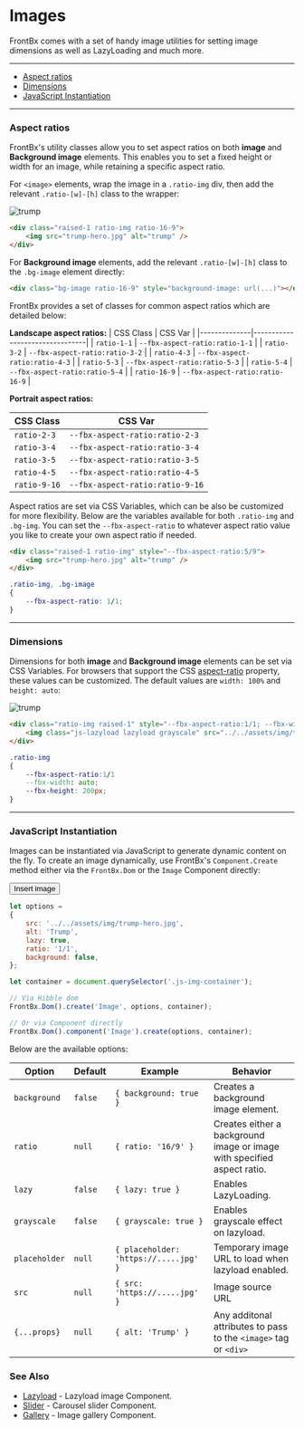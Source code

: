 # Images

FrontBx comes with a set of handy image utilities for setting image dimensions as well as LazyLoading and much more.

---

*   [Aspect ratios](#aspect-ratios)
*   [Dimensions](#aspect-ratios)
*   [JavaScript Instantiation](#javascript-instantiation)

---

### Aspect ratios

FrontBx's utility classes allow you to set aspect ratios on both **image** and **Background image** elements. This enables you to set a fixed height or width for an image, while retaining a specific aspect ratio.

For `<image>` elements, wrap the image in a `.ratio-img` div, then add the relevant `.ratio-[w]-[h]` class to the wrapper:

<div class="code-content-example">
    <div class="flex-row-fluid align-cols-center">
    	<div class="col-12 col-md-8 col-lg-5">
        	<div class="raised-1 ratio-img ratio-16-9">
        		<img src="../../assets/img/trump-hero.jpg" alt="trump" />
        	</div>
        </div>
    </div>
</div>

```html
<div class="raised-1 ratio-img ratio-16-9">
	<img src="trump-hero.jpg" alt="trump" />
</div>
```

For **Background image** elements, add the relevant `.ratio-[w]-[h]` class to the `.bg-image` element directly:

<div class="code-content-example">
    <div class="flex-row-fluid align-cols-center">
    	<div class="col-12 col-md-8 col-lg-5">
        	<div class="bg-image ratio-16-9 raised-1" style="background-image: url(../../assets/img/trump-hero.jpg)"></div>
        </div>
    </div>
</div>

```html
<div class="bg-image ratio-16-9" style="background-image: url(...)"></div>
```

FrontBx provides a set of classes for common aspect ratios which are detailed below:

**Landscape aspect ratios:**
| CSS Class    | CSS Var                        |
|--------------|--------------------------------|
| `ratio-1-1`  | `--fbx-aspect-ratio:ratio-1-1`  |
| `ratio-3-2`  | `--fbx-aspect-ratio:ratio-3-2`  |
| `ratio-4-3`  | `--fbx-aspect-ratio:ratio-4-3`  |
| `ratio-5-3`  | `--fbx-aspect-ratio:ratio-5-3`  |
| `ratio-5-4`  | `--fbx-aspect-ratio:ratio-5-4`  |
| `ratio-16-9` | `--fbx-aspect-ratio:ratio-16-9` |


**Portrait aspect ratios:**

| CSS Class    | CSS Var                        |
|--------------|--------------------------------|
| `ratio-2-3`  | `--fbx-aspect-ratio:ratio-2-3`  |
| `ratio-3-4`  | `--fbx-aspect-ratio:ratio-3-4`  |
| `ratio-3-5`  | `--fbx-aspect-ratio:ratio-3-5`  |
| `ratio-4-5`  | `--fbx-aspect-ratio:ratio-4-5`  |
| `ratio-9-16` | `--fbx-aspect-ratio:ratio-9-16` |


Aspect ratios are set via CSS Variables, which can be also be customized for more flexibility. Below are the variables available for both `.ratio-img` and `.bg-img`. You can set the `--fbx-aspect-ratio` to whatever aspect ratio value you like to create your own aspect ratio if needed.

```html
<div class="raised-1 ratio-img" style="--fbx-aspect-ratio:5/9">
	<img src="trump-hero.jpg" alt="trump" />
</div>

```
```css
.ratio-img, .bg-image
{
    --fbx-aspect-ratio: 1/1;
}
```

---

### Dimensions

Dimensions for both **image** and **Background image** elements can be set via CSS Variables. For browsers that support the CSS [aspect-ratio](https://caniuse.com/mdn-css_properties_aspect-ratio) property, these values can be customized. The default values are `width: 100%` and `height: auto`:

<div class="code-content-example">
    <div class="flex-row align-cols-center">
        <div class="col col-md-8 col-lg-4">
            <div class="ratio-img raised-1" style="--fbx-aspect-ratio:1/1;">
				<img class="js-lazyload lazyload grayscale" src="../../assets/img/trump-hero_thumb.jpg" data-src="../../assets/img/trump-hero.jpg" alt="trump" />
			</div>
        </div>
    </div>
</div>

```html
<div class="ratio-img raised-1" style="--fbx-aspect-ratio:1/1; --fbx-width: auto;--fbx-height: 200px;">
	<img class="js-lazyload lazyload grayscale" src="../../assets/img/trump-hero_thumb.jpg" data-src="../../assets/img/trump-hero.jpg" alt="trump" />
</div>
```
```css
.ratio-img
{
	--fbx-aspect-ratio:1/1
    --fbx-width: auto;
    --fbx-height: 200px;
}
```

---

### JavaScript Instantiation

Images can be instantiated via JavaScript to generate dynamic content on the fly. To create an image dynamically, use FrontBx's `Component.Create` method either via the `FrontBx.Dom` or the `Image` Component directly:

<div class="code-content-example">
    <div class="flex-row-fluid align-cols-center col-gaps-xs row-gaps-sm">
    	<div class="col-3 js-insert-img-container"></div>
    </div>
    <div class="flex-row-fluid align-cols-center">
        <button class="btn js-insert-img-btn">Insert image</button>
    </div>
</div>

```JavaScript
let options =
{
	src: '../../assets/img/trump-hero.jpg',
	alt: 'Trump',
	lazy: true,
	ratio: '1/1',
	background: false,
};

let container = document.querySelector('.js-img-container');

// Via Hibble dom
FrontBx.Dom().create('Image', options, container);

// Or via Component directly
FrontBx.Dom().component('Image').create(options, container);
```

Below are the available options:


| Option        | Default | Example                               | Behavior                                                                |
|---------------|---------|---------------------------------------|-------------------------------------------------------------------------|
| `background`  | `false` | `{ background: true }`                | Creates a background image element.                                     |
| `ratio`       | `null`  | `{ ratio: '16/9' }`                   | Creates either a background image or image with specified aspect ratio. |
| `lazy`        | `false` | `{ lazy: true }`                      | Enables LazyLoading.                                                    |
| `grayscale`   | `false` | `{ grayscale: true }`                 | Enables grayscale effect on lazyload.                                   |
| `placeholder` | `null`  | `{ placeholder: 'https://.....jpg' }` | Temporary image URL to load when lazyload enabled.                      |
| `src`         | `null`  | `{ src: 'https://.....jpg' }`         | Image source URL                                                        |
| `{...props}`  | `null`  | `{ alt: 'Trump' }`                    | Any additonal attributes to pass to the `<image>` tag or `<div>`        |


### See Also

*   [Lazyload](../../images/lazy-load/index.html) - Lazyload image Component.
*   [Slider](../../images/slider/index.html) - Carousel slider Component.
*   [Gallery](../../images/gallery/index.html) - Image gallery Component.
